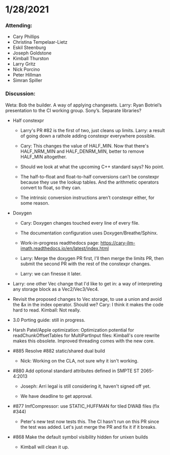 # 1/28/2021

### Attending:

* Cary Phillips
* Christina Tempelaar-Lietz
* Eskil Steenburg
* Joseph Goldstone
* Kimball Thurston
* Larry Gritz
* Nick Porcino
* Peter Hillman
* Simran Spiller 

### Discussion:


Weta: Bob the builder. A way of applying changesets.
Larry: Ryan Botriel’s presentation to the CI working group. Sony’s.
Separate libraries?


* Half constexpr

  * Larry's PR #82 is the first of two, just cleans up limits. Larry:
    a result of going down a rathole adding constexpr everywhere possible.

  * Cary: This changes the value of HALF_MIN. Now that there's
    HALF_NRM_MIN and HALF_DENRM_MIN, better to remove HALF_MIN
    altogether.

  * Should we look at what the upcoming C++ standard says? No point.
  
  * The half-to-float and float-to-half conversions can’t be constexpr
    because they use the lookup tables. And the arithmetic operators
    convert to float, so they can.

  * The intrinsic conversion instructions aren’t constexpr either, for
    some reason.

* Doxygen

  * Cary: Doxygen changes touched every line of every file.
  
  * The documentation configuration uses Doxygen/Breathe/Sphinx.
  
  * Work-in-progress readthedocs page: https://cary-ilm-imath.readthedocs.io/en/latest/index.html

  * Larry: Merge the doxygen PR first, I'll then merge the limits PR,
    then submit the second PR with the rest of the constexpr changes.
  
  * Larry: we can finesse it later.

* Larry: one other Vec change that I'd like to get in: a way of
  interpreting any storage block as a Vec2/Vec3/Vec4.
  
* Revisit the proposed changes to Vec storage, to use a union and
  avoid the &x in the index operator. Should we? Cary: I think it
  makes the code hard to read. Kimball: Not really.
  
* 3.0 Porting guide: still in progress.

* Harsh Patel/Apple optimization: Optimization potential for
  readChunkOffsetTables for MultiPartInput files: Kimball's core
  rewrite makes this obsolete. Improved threading comes with the new core.

* #885 Resolve #882 static/shared dual build

  * Nick: Working on the CLA, not sure why it isn't working.
  
* #880 Add optional standard attributes defined in SMPTE ST 2065-4:2013

  * Joseph: Arri legal is still considering it, haven't signed off yet. 

  * We have deadline to get approval.

* #877 ImfCompressor: use STATIC_HUFFMAN for tiled DWAB files (fix #344)

  * Peter's new test now tests this. The CI hasn't run on this PR
    since the test was added.  Let's just merge the PR and fix it if
    it breaks.

* #868 Make the default symbol visibility hidden for unixen builds

  * Kimball will clean it up.

